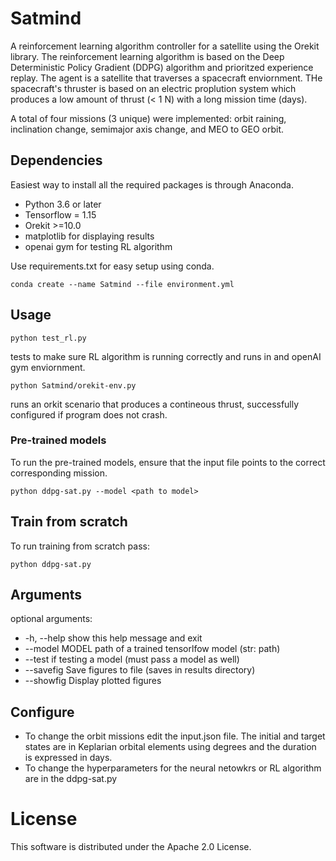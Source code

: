 # Satmind
A reinforcement learning algorithm controller for a satellite using the Orekit library. The reinforcement learning algorithm 
is based on the Deep Deterministic Policy Gradient (DDPG) algorithm and prioritzed experience replay. The agent is a 
satellite that traverses a spacecraft enviornment. THe spacecraft's thruster is based on an electric proplution system which 
produces a low amount of thrust (< 1 N) with a long mission time (days).

A total of four missions (3 unique) were implemented: orbit raining, inclination change, semimajor axis change, and MEO to GEO orbit.

## Dependencies
Easiest way to install all the required packages is through Anaconda.

- Python 3.6 or later
- Tensorflow = 1.15
- Orekit >=10.0
- matplotlib for displaying results
- openai gym for testing RL algorithm

Use requirements.txt for easy setup using conda.

`conda create --name Satmind --file environment.yml`

## Usage

`python test_rl.py` 

tests to make sure RL algorithm is running correctly and runs in and openAI gym enviornment.

`python Satmind/orekit-env.py`

runs an orkit scenario that produces a contineous thrust, successfully configured if program does not crash.

### Pre-trained models

To run the pre-trained models, ensure that the input file points to the correct corresponding mission.

`python ddpg-sat.py --model <path to model>`

## Train from scratch

To run training from scratch pass:

`python ddpg-sat.py`  

## Arguments

optional arguments:

-  -h, --help         show this help message and exit
-  --model MODEL      path of a trained tensorlfow model (str: path)
-  --test             if testing a model (must pass a model as well)
-  --savefig          Save figures to file (saves in results directory)
-  --showfig          Display plotted figures

## Configure

- To change the orbit missions edit the input.json file. The initial and target states are in Keplarian orbital elements using degrees and the duration is expressed in days.
- To change the hyperparameters for the neural netowkrs or RL algorithm are in the ddpg-sat.py


# License

This software is distributed under the Apache 2.0 License.


